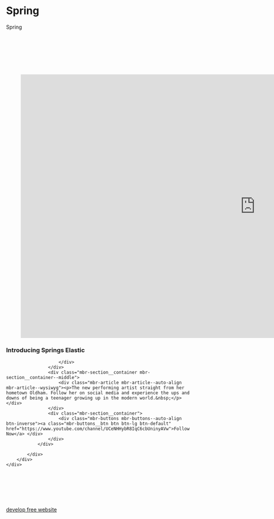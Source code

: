 # Spring
Spring
<!DOCTYPE html>
<html >
<head>
  <!-- Site made with Mobirise Website Builder v4.6.4, https://mobirise.com -->
  <meta charset="UTF-8">
  <meta http-equiv="X-UA-Compatible" content="IE=edge">
  <meta name="generator" content="Mobirise v4.6.4, mobirise.com">
  <meta name="viewport" content="width=device-width, initial-scale=1, minimum-scale=1">
  <link rel="shortcut icon" href="assets/images/logo.png" type="image/x-icon">
  <meta name="description" content="">
  <title>Home</title>
  <link rel="stylesheet" href="https://fonts.googleapis.com/css?family=Roboto:700,400&subset=cyrillic,latin,greek,vietnamese">
  <link rel="stylesheet" href="assets/bootstrap/css/bootstrap.min.css">
  <link rel="stylesheet" href="assets/mobirise/css/style.css">
  <link rel="stylesheet" href="assets/mobirise/css/mbr-additional.css" type="text/css">
  
  
  
</head>
<body>
  <section class="mbr-section mbr-section--relative mbr-parallax-background" id="msg-box5-1" data-rv-view="0" style="background-image: url(assets/images/mbr-1620x1080.jpg);">
    <div class="mbr-overlay" style="opacity: 0.5; background-color: rgb(34, 34, 34);"></div>
    <div class="mbr-section__container mbr-section__container--isolated container" style="padding-top: 93px; padding-bottom: 93px;">
        <div class="row">
            <div class="mbr-box mbr-box--fixed mbr-box--adapted">
                <div class="mbr-box__magnet mbr-box__magnet--top-right mbr-section__left col-sm-6 image-size" style="width: 60%;">
                    <figure class="mbr-figure mbr-figure--adapted mbr-figure--caption-inside-bottom mbr-figure--full-width"><iframe class="mbr-embedded-video" src="https://www.youtube.com/embed/HDIcVZmwY0Q?rel=0&amp;amp;showinfo=0&amp;autoplay=1&amp;loop=1&amp;playlist=HDIcVZmwY0Q" width="1280" height="720" frameborder="0" allowfullscreen></iframe></figure>
                </div>
                <div class="mbr-box__magnet mbr-class-mbr-box__magnet--center-left col-sm-6 content-size mbr-section__right">
                    <div class="mbr-section__container mbr-section__container--middle">
                        <div class="mbr-header mbr-header--auto-align mbr-header--wysiwyg">
                            <h3 class="mbr-header__text">Introducing Springs Elastic</h3>
                            
                        </div>
                    </div>
                    <div class="mbr-section__container mbr-section__container--middle">
                        <div class="mbr-article mbr-article--auto-align mbr-article--wysiwyg"><p>The new performing artist straight from her hometown Oldham. Follow her on social media and experience the ups and downs of being a teenager growing up in the modern world.&nbsp;</p></div>
                    </div>
                    <div class="mbr-section__container">
                        <div class="mbr-buttons mbr-buttons--auto-align btn-inverse"><a class="mbr-buttons__btn btn btn-lg btn-default" href="https://www.youtube.com/channel/UCeNHHybR8IqC6cbUninyAVw">Follow Now</a> </div>
                    </div>
                </div>
                
            </div>
        </div>
    </div>
</section>


  <section class="engine"><a href="https://mobirise.ws/k">develop free website</a></section><script src="assets/web/assets/jquery/jquery.min.js"></script>
  <script src="assets/bootstrap/js/bootstrap.min.js"></script>
  <script src="assets/smooth-scroll/smooth-scroll.js"></script>
  <script src="assets/jarallax/jarallax.js"></script>
  <script src="assets/mobirise/js/script.js"></script>
  
  
</body>
</html>
